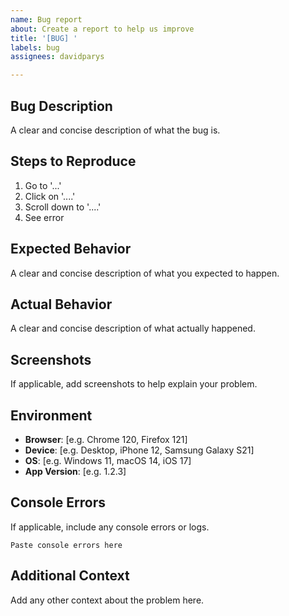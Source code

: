 ```yaml
---
name: Bug report
about: Create a report to help us improve
title: '[BUG] '
labels: bug
assignees: davidparys

---
```


## Bug Description
A clear and concise description of what the bug is.

## Steps to Reproduce
1. Go to '...'
2. Click on '....'
3. Scroll down to '....'
4. See error

## Expected Behavior
A clear and concise description of what you expected to happen.

## Actual Behavior
A clear and concise description of what actually happened.

## Screenshots
If applicable, add screenshots to help explain your problem.

## Environment
- **Browser**: [e.g. Chrome 120, Firefox 121]
- **Device**: [e.g. Desktop, iPhone 12, Samsung Galaxy S21]
- **OS**: [e.g. Windows 11, macOS 14, iOS 17]
- **App Version**: [e.g. 1.2.3]

## Console Errors
If applicable, include any console errors or logs.

```
Paste console errors here
```

## Additional Context
Add any other context about the problem here.
